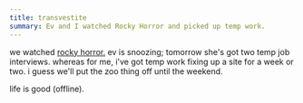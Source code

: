 ```yaml
---
title: transvestite
summary: Ev and I watched Rocky Horror and picked up temp work.
---
```


we watched [rocky horror.](http://www.rockyhorror.com/) ev is snoozing; tomorrow she's got two temp job interviews. whereas for me, i've got temp work fixing up a site for a week or two. i guess we'll put the zoo thing off until the weekend.

life is good (offline).